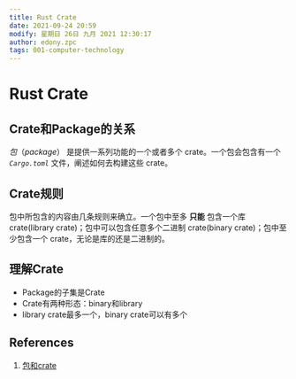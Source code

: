 ```yaml
---
title: Rust Crate
date: 2021-09-24 20:59
modify: 星期日 26日 九月 2021 12:30:17
author: edony.zpc
tags: 001-computer-technology
---
```



# Rust Crate

## Crate和Package的关系
_包_（_package_） 是提供一系列功能的一个或者多个 crate。一个包会包含有一个 _`Cargo.toml`_ 文件，阐述如何去构建这些 crate。

## Crate规则
包中所包含的内容由几条规则来确立。一个包中至多 **只能** 包含一个库 crate(library crate)；包中可以包含任意多个二进制 crate(binary crate)；包中至少包含一个 crate，无论是库的还是二进制的。

## 理解Crate
- Package的子集是Crate
- Crate有两种形态：binary和library
- library crate最多一个，binary crate可以有多个

## References
1. [包和crate](https://kaisery.github.io/trpl-zh-cn/ch07-01-packages-and-crates.html)